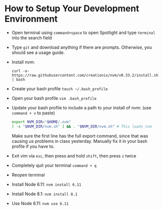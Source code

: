 # How to Setup Your Development Environment

- Open terminal using `command+space` to open Spotlight and type `terminal` into the search field
- Type `git` and download anything if there are prompts. Otherwise, you should see a usage guide.
- Install nvm:
  ```
  curl -o- https://raw.githubusercontent.com/creationix/nvm/v0.33.2/install.sh | bash
  ```
- Create your bash profile `touch ~/.bash_profile`
- Open your bash profile `vim .bash_profile`
- Update your bash profile to include a path to your install of nvm: (use `command + v` to paste)
  ```sh
  export NVM_DIR="$HOME/.nvm"
  [ -s "$NVM_DIR/nvm.sh" ] && . "$NVM_DIR/nvm.sh" # This loads nvm
  ```

  Make sure the first line has the full export command, since that was causing us problems in class yesterday. Manually fix it in your bash profile if you have to.
- Exit vim via `esc`, then press and hold `shift`, then press `z` twice
- Completely quit your terminal `command + q`
- Reopen terminal
- Install Node 6.11: `nvm install 6.11`
- Install Node 8.1: `nvm install 8.1`
- Use Node 6.11: `nvm use 6.11`
